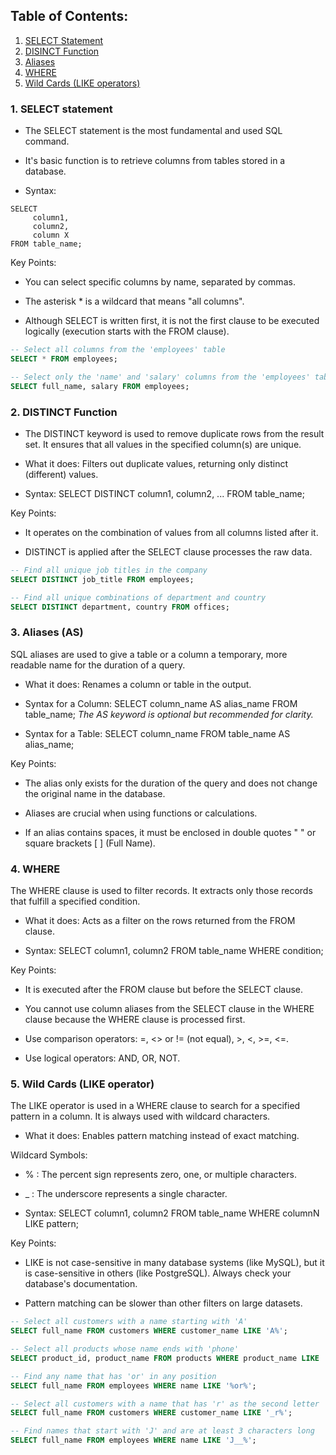 ## Table of Contents:
1) [SELECT Statement](#1-select-statement)
2) [DISINCT Function](#2-distinct-function)
3) [Aliases](#3-aliases)
4) [WHERE](#4-where)
5) [Wild Cards (LIKE operators)](#5-wild-cards)

### 1. SELECT statement
- The SELECT statement is the most fundamental and used SQL command.
- It's basic function is to retrieve columns from tables stored in a database.

- Syntax: 
```shell
SELECT 
     column1, 
     column2,
     column X
FROM table_name;
```

Key Points:

- You can select specific columns by name, separated by commas.

- The asterisk * is a wildcard that means "all columns".

- Although SELECT is written first, it is not the first clause to be executed logically (execution starts with the FROM clause).

```sql
-- Select all columns from the 'employees' table
SELECT * FROM employees;

-- Select only the 'name' and 'salary' columns from the 'employees' table
SELECT full_name, salary FROM employees;
```

### 2. DISTINCT Function
- The DISTINCT keyword is used to remove duplicate rows from the result set. It ensures that all values in the specified column(s) are unique.

- What it does: Filters out duplicate values, returning only distinct (different) values.

- Syntax: SELECT DISTINCT column1, column2, ... FROM table_name;

Key Points:

- It operates on the combination of values from all columns listed after it.

- DISTINCT is applied after the SELECT clause processes the raw data.

```sql
-- Find all unique job titles in the company
SELECT DISTINCT job_title FROM employees;

-- Find all unique combinations of department and country
SELECT DISTINCT department, country FROM offices;
```

### 3. Aliases (AS)
SQL aliases are used to give a table or a column a temporary, more readable name for the duration of a query.

- What it does: Renames a column or table in the output.

- Syntax for a Column: SELECT column_name AS alias_name FROM table_name;
*The AS keyword is optional but recommended for clarity.*

- Syntax for a Table: SELECT column_name FROM table_name AS alias_name;

Key Points:

- The alias only exists for the duration of the query and does not change the original name in the database.

- Aliases are crucial when using functions or calculations.

- If an alias contains spaces, it must be enclosed in double quotes " " or square brackets [ ] (Full Name).


### 4. WHERE
The WHERE clause is used to filter records. It extracts only those records that fulfill a specified condition.

- What it does: Acts as a filter on the rows returned from the FROM clause.

- Syntax: SELECT column1, column2 FROM table_name WHERE condition;

Key Points:

- It is executed after the FROM clause but before the SELECT clause.

- You cannot use column aliases from the SELECT clause in the WHERE clause because the WHERE clause is processed first.

- Use comparison operators: =, <> or != (not equal), >, <, >=, <=.

- Use logical operators: AND, OR, NOT.


### 5. Wild Cards (LIKE operator)
The LIKE operator is used in a WHERE clause to search for a specified pattern in a column. It is always used with wildcard characters.

- What it does: Enables pattern matching instead of exact matching.

Wildcard Symbols:

- % : The percent sign represents zero, one, or multiple characters.

- _ : The underscore represents a single character.

- Syntax: SELECT column1, column2 FROM table_name WHERE columnN LIKE pattern;

Key Points:

- LIKE is not case-sensitive in many database systems (like MySQL), but it is case-sensitive in others (like PostgreSQL). Always check your database's documentation.

- Pattern matching can be slower than other filters on large datasets.

```sql
-- Select all customers with a name starting with 'A'
SELECT full_name FROM customers WHERE customer_name LIKE 'A%';

-- Select all products whose name ends with 'phone'
SELECT product_id, product_name FROM products WHERE product_name LIKE '%phone';

-- Find any name that has 'or' in any position
SELECT full_name FROM employees WHERE name LIKE '%or%';

-- Select all customers with a name that has 'r' as the second letter
SELECT full_name FROM customers WHERE customer_name LIKE '_r%';

-- Find names that start with 'J' and are at least 3 characters long
SELECT full_name FROM employees WHERE name LIKE 'J__%';
```


